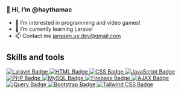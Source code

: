 ### 👋 Hi, I’m @haythamac
- 👀 I’m interested in programming and video games!
- 🌱 I’m currently learning Laravel
- 📫 Contact me janssen.uy.dev@gmail.com

## Skills and tools
<div id="badges">
  <a href="https://laravel.com/">
    <img src="https://img.shields.io/badge/Laravel-FF2D20?style=for-the-badge&logo=laravel&logoColor=white" alt="Laravel Badge"/>
  </a>
  <a href="https://www.w3.org/html/">
    <img src="https://img.shields.io/badge/HTML-FF5733?style=for-the-badge&logo=html5&logoColor=white" alt="HTML Badge"/>
  </a>
  <a href="https://www.w3schools.com/css/">
    <img src="https://img.shields.io/badge/CSS-007ACC?style=for-the-badge&logo=css3&logoColor=white" alt="CSS Badge"/>
  </a>
  <a href="https://www.javascript.com/">
    <img src="https://img.shields.io/badge/JavaScript-F7DF1E?style=for-the-badge&logo=javascript&logoColor=black" alt="JavaScript Badge"/>
  </a>
  <a href="https://www.php.net/">
    <img src="https://img.shields.io/badge/PHP-777BB4?style=for-the-badge&logo=php&logoColor=white" alt="PHP Badge"/>
  </a>
  <a href="https://www.mysql.com/">
    <img src="https://img.shields.io/badge/MySQL-4479A1?style=for-the-badge&logo=mysql&logoColor=white" alt="MySQL Badge"/>
  </a>
  <a href="https://firebase.google.com/">
    <img src="https://img.shields.io/badge/Firebase-FFCA28?style=for-the-badge&logo=firebase&logoColor=black" alt="Firebase Badge"/>
  </a>
  <a href="https://developer.mozilla.org/en-US/docs/Web/Guide/AJAX">
    <img src="https://img.shields.io/badge/AJAX-0096D6?style=for-the-badge&logo=ajax&logoColor=white" alt="AJAX Badge"/>
  </a>
  <a href="https://jquery.com/">
    <img src="https://img.shields.io/badge/jQuery-0769AD?style=for-the-badge&logo=jquery&logoColor=white" alt="jQuery Badge"/>
  </a>
  <a href="https://getbootstrap.com/">
    <img src="https://img.shields.io/badge/Bootstrap-7952B3?style=for-the-badge&logo=bootstrap&logoColor=white" alt="Bootstrap Badge"/>
  </a>
  <a href="https://tailwindcss.com/">
    <img src="https://img.shields.io/badge/Tailwind_CSS-38B2AC?style=for-the-badge&logo=tailwind-css&logoColor=white" alt="Tailwind CSS Badge"/>
  </a>
</div>

<!---
haythamac/haythamac is a ✨ special ✨ repository because its `README.md` (this file) appears on your GitHub profile.
You can click the Preview link to take a look at your changes.
--->
